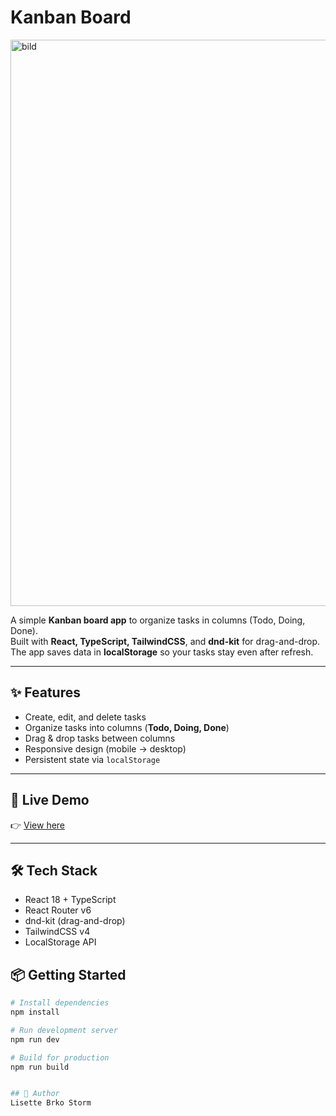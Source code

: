# Kanban Board
<img width="1840" height="906" alt="bild" src="https://github.com/user-attachments/assets/18735894-4c33-48d1-9bea-3ed75d7fdcbc" />

A simple **Kanban board app** to organize tasks in columns (Todo, Doing, Done).  
Built with **React, TypeScript, TailwindCSS**, and **dnd-kit** for drag-and-drop.  
The app saves data in **localStorage** so your tasks stay even after refresh.

---

## ✨ Features

- Create, edit, and delete tasks
- Organize tasks into columns (**Todo, Doing, Done**)
- Drag & drop tasks between columns
- Responsive design (mobile → desktop)
- Persistent state via `localStorage`

---

## 🚀 Live Demo

👉 [View here](https://yourusername.github.io/kanban-board)  


---

## 🛠 Tech Stack

- React 18 + TypeScript  
- React Router v6  
- dnd-kit (drag-and-drop)  
- TailwindCSS v4  
- LocalStorage API  

## 📦 Getting Started

```bash
# Install dependencies
npm install

# Run development server
npm run dev

# Build for production
npm run build


## 🙋 Author
Lisette Brko Storm

